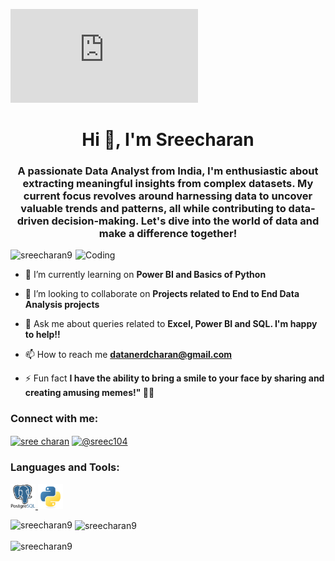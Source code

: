 [![MasterHead](https://pngtree.com/freebackground/3d-illustration-of-a-reports-driven-data-analyst_8468684.html)](https://sreecharan9.io)
<h1 align="center">Hi 👋, I'm Sreecharan</h1>
<h3 align="center">A passionate Data Analyst from India, I'm enthusiastic about extracting meaningful insights from complex datasets. My current focus revolves around harnessing data to uncover valuable trends and patterns, all while contributing to data-driven decision-making. Let's dive into the world of data and make a difference together!</h3>
<img align="right" alt="Coding" width="400" src="https://iconscout.com/lottie/data-analysis-9059572">


<p align="left"> <img src="https://komarev.com/ghpvc/?username=sreecharan9&label=Profile%20views&color=0e75b6&style=flat" alt="sreecharan9" /> </p>

- 🌱 I’m currently learning on **Power BI and Basics of Python**

- 👯 I’m looking to collaborate on **Projects related to End to End Data Analysis projects**

- 💬 Ask me about queries related to **Excel, Power BI and SQL. I'm happy to help!!**

- 📫 How to reach me **datanerdcharan@gmail.com**

- ⚡ Fun fact **I have the ability to bring a smile to your face by sharing and creating amusing memes!" 🎉😄**

<h3 align="left">Connect with me:</h3>
<p align="left">
<a href="https://www.hackerrank.com/sree charan" target="blank"><img align="center" src="https://raw.githubusercontent.com/rahuldkjain/github-profile-readme-generator/master/src/images/icons/Social/hackerrank.svg" alt="sree charan" height="30" width="40" /></a>
<a href="https://www.hackerearth.com/@sreec104" target="blank"><img align="center" src="https://raw.githubusercontent.com/rahuldkjain/github-profile-readme-generator/master/src/images/icons/Social/hackerearth.svg" alt="@sreec104" height="30" width="40" /></a>
</p>

<h3 align="left">Languages and Tools:</h3>
<p align="left"> <a href="https://www.postgresql.org" target="_blank" rel="noreferrer"> <img src="https://raw.githubusercontent.com/devicons/devicon/master/icons/postgresql/postgresql-original-wordmark.svg" alt="postgresql" width="40" height="40"/> </a> <a href="https://www.python.org" target="_blank" rel="noreferrer"> <img src="https://raw.githubusercontent.com/devicons/devicon/master/icons/python/python-original.svg" alt="python" width="40" height="40"/> </a> </p>

<p><img align="left" src="https://github-readme-stats.vercel.app/api/top-langs?username=sreecharan9&show_icons=true&locale=en&layout=compact" alt="sreecharan9" /></p>

<p>&nbsp;<img align="center" src="https://github-readme-stats.vercel.app/api?username=sreecharan9&show_icons=true&locale=en" alt="sreecharan9" /></p>

<p><img align="center" src="https://github-readme-streak-stats.herokuapp.com/?user=sreecharan9&" alt="sreecharan9" /></p>
